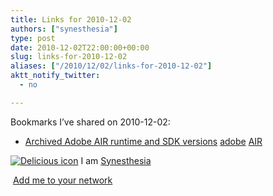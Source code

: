 ```yaml
---
title: Links for 2010-12-02
authors: ["synesthesia"]
type: post
date: 2010-12-02T22:00:00+00:00
slug: links-for-2010-12-02 
aliases: ["/2010/12/02/links-for-2010-12-02"]
aktt_notify_twitter:
  - no

---
```

Bookmarks I&#8217;ve shared on 2010-12-02:

  * [Archived Adobe AIR runtime and SDK versions][1] 
    [adobe][2] [AIR][3] </li> </ul> 
    
    <p class="deliciouslink">
      <a href="https://del.icio.us/synesthesia" title="See all my bookmarks on del.icio.us"><img src="https://www.synesthesia.co.uk/images/deliciousicon.jpg" alt="Delicious icon" /></a>&nbsp;I am <a href="https://del.icio.us/synesthesia" title="See all my bookmarks on del.icio.us">Synesthesia</a>
    </p>
    
    <p class="deliciouslink">
      <a href="https://del.icio.us/network?add=synesthesia" title="Add me to your del.icio.us network"><img src="https://www.synesthesia.co.uk/images/add.gif" alt="" /></a>&nbsp;<a href="https://del.icio.us/network?add=synesthesia" title="Add me to your del.icio.us network">Add me to your network</a>
    </p>

 [1]: https://kb2.adobe.com/cps/853/cpsid_85304.html
 [2]: https://delicious.com/synesthesia/adobe
 [3]: https://delicious.com/synesthesia/AIR